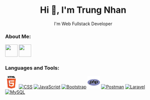 <h1 align="center">Hi 🐳, I'm Trung Nhan</h1>
<p align="center">I'm Web Fullstack Developer</p>

<h3 align="left">About Me: </h3>
<p> <a href="https://www.instagram.com/dtrgx_"> <img src="https://cdn-icons-png.flaticon.com/512/4922/4922972.png" width="40" height="40"></a> <a href="https://x.com/dtrgx_"> <img src="https://www.svgrepo.com/show/11841/twitter.svg" width="40" height="40"></a></p>

<h3 align="left">Languages and Tools: </h3>
<p align="left"><a href="https://www.w3schools.com/html/" target="_blank"><img src="https://raw.githubusercontent.com/github/explore/main/topics/html/html.png" width="40" height="40" alt="HTML"></a> <a href="https://www.w3schools.com/css/" target="_blank"><img src="https://cdn-icons-png.flaticon.com/512/5968/5968242.png" width="40" height="40" alt="CSS"></a> <a href="https://www.w3schools.com/js/" target="_blank"><img src="https://img.icons8.com/color/512/javascript.png" width="40" height="40" alt="JavaScript"></a> <a href="https://getbootstrap.com/" target="_blank"><img src="https://getbootstrap.com/docs/5.3/assets/brand/bootstrap-logo-shadow@2x.png" width="40" height="40" alt="Bootstrap"></a> <a href="https://www.php.net/" target="_blank"><img src="https://raw.githubusercontent.com/github/explore/main/topics/php/php.png" width="40" height="40" alt="PHP"></a> <a href="https://www.postman.com/" target="_blank"><img src="https://voyager.postman.com/logo/postman-logo-icon-orange.svg" width="40" height="40" alt="Postman"></a> <a href="https://laravel.com/" target="_blank"><img src="https://static-00.iconduck.com/assets.00/laravel-icon-995x1024-dk77ahh4.png" width="40" height="40" alt="Laravel"></a> <a href="https://www.mysql.com/" target="_blank"><img src="https://ssg.vn/wp-content/uploads/2023/08/mysql2.jpg.png" width="40" height="40" alt="MySQL"></a></p>
